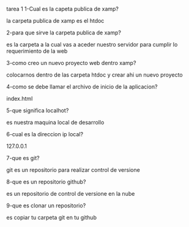tarea 1
1-Cual es la capeta publica de xamp?

la carpeta publica de xamp es el htdoc

2-para que sirve la carpeta publica de xamp?

es la carpeta a la cual vas a aceder nuestro servidor para cumplir lo requerimiento de la web

3-como creo un nuevo proyecto web dentro xamp?

colocarnos dentro de las carpeta htdoc y crear ahi un nuevo proyecto

4-como se debe llamar el archivo de inicio de la aplicacion?

index.html

5-que significa localhot?

es nuestra maquina local de desarrollo

6-cual es la direccion ip local?

127.0.0.1

7-que es git?

git es un repositorio para realizar control de versione

8-que es un repositorio github?

es un repositorio de control de versione en la nube

9-que es clonar un repositorio?

es copiar tu carpeta git en tu github 